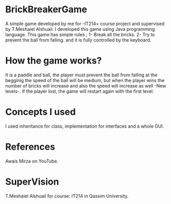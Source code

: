 # BrickBreakerGame
A simple game developed by me for -IT214= course project and supervised by T.Meshaiel Alshuail.
I developed this game using Java programming language.
This game has simple rules ; 
1- Break all the bricks.
2- Try to prevent the ball from falling.
and it is fully controlled by the keyboard.


# How the game works?
It is a paddle and ball, the player must prevent the ball from falling
at the begginig the speed of the ball will be medium, but when the player wins
the number of bricks will increase and also the speed will increase as well -New levels-.
If the player lost, the game will restart again with the first level.

# Concepts I used
I used inheritance for class, implementation for interfaces and a whole GUI. 

# References
Awais Mirza on YouTube.

# SuperVision 
T.Meshaiel Alshuail for course: IT214 in Qassim University.
